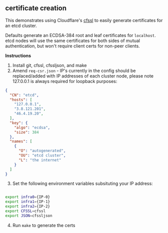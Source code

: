 ## certificate creation


This demonstrates using Cloudflare's [cfssl](https://github.com/cloudflare/cfssl) to easily generate certificates for an etcd cluster.

Defaults generate an ECDSA-384 root and leaf certificates for `localhost`. etcd nodes will use the same certificates for both sides of mutual authentication, but won't require client certs for non-peer clients.

**Instructions**

1. Install git, cfssl, cfssljson, and make
2. Amend `req-csr.json` - IP's currently in the config should be replaced/added with IP addresses of each cluster node, please note 127.0.0.1 is always required for loopback purposes:

```json
{
  "CN": "etcd",
  "hosts": [
    "127.0.0.1",
    "3.8.121.201",
    "46.4.19.20",
  ],
  "key": {
    "algo": "ecdsa",
    "size": 384
  },
  "names": [
    {
      "O": "autogenerated",
      "OU": "etcd cluster",
      "L": "the internet"
    }
  ]
}
```

3. Set the following environment variables subsituting your IP address:

```bash

export infra0={IP-0}
export infra1={IP-1}
export infra2={IP-2}
export CFSSL=cfssl
export JSON=cfssljson

```
4. Run `make` to generate the certs
